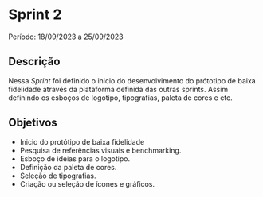 # Sprint 2

Período: 18/09/2023 a 25/09/2023

## Descrição

Nessa _Sprint_ foi definido o inicio do desenvolvimento do prótotipo de baixa fidelidade através da plataforma definida das outras sprints. Assim definindo os esboços de logotipo, tipografias, paleta de cores e etc.

## Objetivos

- Inicio do protótipo de baixa fidelidade
- Pesquisa de referências visuais e benchmarking.
- Esboço de ideias para o logotipo.
- Definição da paleta de cores.
- Seleção de tipografias.
- Criação ou seleção de ícones e gráficos.
